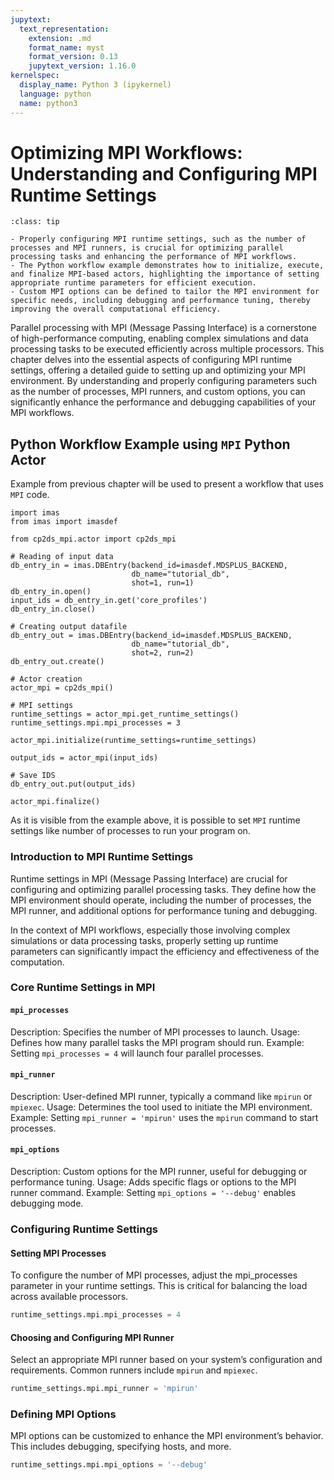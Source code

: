 ```yaml
---
jupytext:
  text_representation:
    extension: .md
    format_name: myst
    format_version: 0.13
    jupytext_version: 1.16.0
kernelspec:
  display_name: Python 3 (ipykernel)
  language: python
  name: python3
---
```


# Optimizing MPI Workflows: Understanding and Configuring MPI Runtime Settings

```{admonition} Key takeaways
:class: tip

- Properly configuring MPI runtime settings, such as the number of processes and MPI runners, is crucial for optimizing parallel processing tasks and enhancing the performance of MPI workflows.
- The Python workflow example demonstrates how to initialize, execute, and finalize MPI-based actors, highlighting the importance of setting appropriate runtime parameters for efficient execution.
- Custom MPI options can be defined to tailor the MPI environment for specific needs, including debugging and performance tuning, thereby improving the overall computational efficiency.
```

Parallel processing with MPI (Message Passing Interface) is a cornerstone of high-performance computing, enabling complex simulations and data processing tasks to be executed efficiently across multiple processors. This chapter delves into the essential aspects of configuring MPI runtime settings, offering a detailed guide to setting up and optimizing your MPI environment. By understanding and properly configuring parameters such as the number of processes, MPI runners, and custom options, you can significantly enhance the performance and debugging capabilities of your MPI workflows.

## Python Workflow Example using `MPI` Python Actor

Example from previous chapter will be used to present a workflow that uses `MPI` code.

```{code-block} python
import imas
from imas import imasdef

from cp2ds_mpi.actor import cp2ds_mpi

# Reading of input data
db_entry_in = imas.DBEntry(backend_id=imasdef.MDSPLUS_BACKEND,
                           db_name="tutorial_db",
                           shot=1, run=1)
db_entry_in.open()
input_ids = db_entry_in.get('core_profiles')
db_entry_in.close()

# Creating output datafile
db_entry_out = imas.DBEntry(backend_id=imasdef.MDSPLUS_BACKEND,
                           db_name="tutorial_db",
                           shot=2, run=2)
db_entry_out.create()

# Actor creation
actor_mpi = cp2ds_mpi()

# MPI settings
runtime_settings = actor_mpi.get_runtime_settings()
runtime_settings.mpi.mpi_processes = 3

actor_mpi.initialize(runtime_settings=runtime_settings)

output_ids = actor_mpi(input_ids)

# Save IDS
db_entry_out.put(output_ids)

actor_mpi.finalize()
```

As it is visible from the example above, it is possible to set `MPI` runtime settings like number of processes to run your program on.

### Introduction to MPI Runtime Settings

Runtime settings in MPI (Message Passing Interface) are crucial for configuring and optimizing parallel processing tasks. They define how the MPI environment should operate, including the number of processes, the MPI runner, and additional options for performance tuning and debugging.

In the context of MPI workflows, especially those involving complex simulations or data processing tasks, properly setting up runtime parameters can significantly impact the efficiency and effectiveness of the computation.

### Core Runtime Settings in MPI

#### `mpi_processes`

Description: Specifies the number of MPI processes to launch.
Usage: Defines how many parallel tasks the MPI program should run.
Example: Setting `mpi_processes = 4` will launch four parallel processes.

#### `mpi_runner`

Description: User-defined MPI runner, typically a command like `mpirun` or `mpiexec`.
Usage: Determines the tool used to initiate the MPI environment.
Example: Setting `mpi_runner = 'mpirun'` uses the `mpirun` command to start processes.

#### `mpi_options`

Description: Custom options for the MPI runner, useful for debugging or performance tuning.
Usage: Adds specific flags or options to the MPI runner command.
Example: Setting `mpi_options = '--debug'` enables debugging mode.

### Configuring Runtime Settings

#### Setting MPI Processes

To configure the number of MPI processes, adjust the mpi_processes parameter in your runtime settings. This is critical for balancing the load across available processors.

```python
runtime_settings.mpi.mpi_processes = 4
```

#### Choosing and Configuring MPI Runner

Select an appropriate MPI runner based on your system’s configuration and requirements. Common runners include `mpirun` and `mpiexec`.

```python
runtime_settings.mpi.mpi_runner = 'mpirun'
```

### Defining MPI Options

MPI options can be customized to enhance the MPI environment’s behavior. This includes debugging, specifying hosts, and more.

```python
runtime_settings.mpi.mpi_options = '--debug'
```
